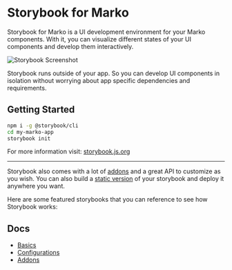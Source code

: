 # Storybook for Marko

Storybook for Marko is a UI development environment for your Marko components.
With it, you can visualize different states of your UI components and develop them interactively.

![Storybook Screenshot](https://github.com/storybooks/storybook/blob/master/media/storybook-intro.gif)

Storybook runs outside of your app.
So you can develop UI components in isolation without worrying about app specific dependencies and requirements.

## Getting Started

```sh
npm i -g @storybook/cli
cd my-marko-app
storybook init
```

For more information visit: [storybook.js.org](https://storybook.js.org)

* * *

Storybook also comes with a lot of [addons](https://storybook.js.org/addons/introduction) and a great API to customize as you wish.
You can also build a [static version](https://storybook.js.org/basics/exporting-storybook) of your storybook and deploy it anywhere you want.

Here are some featured storybooks that you can reference to see how Storybook works:

## Docs

-   [Basics](https://storybook.js.org/basics/introduction)
-   [Configurations](https://storybook.js.org/configurations/default-config)
-   [Addons](https://storybook.js.org/addons/introduction)
